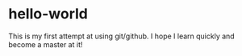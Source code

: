 # hello-world

This is my first attempt at using git/github. I hope I learn quickly and become a master at it!
